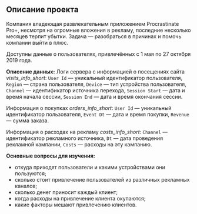 ## Описание проекта
Компания владеющая развлекательным приложением Procrastinate Pro+, несмотря на огромные вложения в рекламу, последние несколько месяцев терпит убытки.
Задача — разобраться в причинах и помочь компании выйти в плюс.

Доступны данные о пользователях, привлечённых с 1 мая по 27 октября 2019 года.

**Описение данных:**
Логи сервера с информацией о посещениях сайта *visits_info_short*:
`User Id` — уникальный идентификатор пользователя,
`Region` — страна пользователя,
`Device` — тип устройства пользователя,
`Channel` — идентификатор источника перехода,
`Session Start` — дата и время начала сессии,
`Session End` — дата и время окончания сессии.

Информация о покупках *orders_info_short*:
`User Id` — уникальный идентификатор пользователя,
`Event Dt` — дата и время покупки,
`Revenue` — сумма заказа.

Информация о расходах на рекламу *costs_info_short*:
`Channel` — идентификатор рекламного источника,
`Dt` — дата проведения рекламной кампании,
`Costs` — расходы на эту кампанию.

**Основные вопросы для изучения:**
- откуда приходят пользователи и какими устройствами они пользуются;
- сколько стоит привлечение пользователей из различных рекламных каналов;
- сколько денег приносит каждый клиент;
- когда расходы на привлечение клиента окупаются;
- какие факторы мешают привлечению клиентов.

